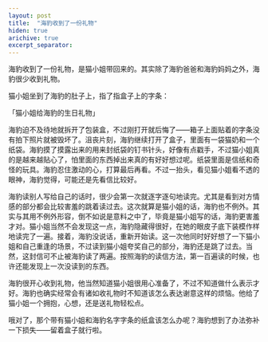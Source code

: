 ```yaml
---
layout: post
title:  "海豹收到了一份礼物"
hiden: true
arichive: true
excerpt_separator: 
---
```



海豹收到了一份礼物，是猫小姐带回来的。其实除了海豹爸爸和海豹妈妈之外，海豹很少收到礼物。

猫小姐坐到了海豹的肚子上，指了指盒子上的字条：

「猫小姐给海豹的生日礼物」

海豹迫不及待地就拆开了包装盒，不过刚打开就后悔了——箱子上面贴着的字条没有拍下照片就被毁坏了。沮丧片刻，海豹继续打开了盒子，里面有一袋猫奶和一个纸袋。海豹摸了摸露出来的用来封纸袋的钉书针头，好像有点戳手，不过猫小姐真的是越来越贴心了，怕里面的东西掉出来真的有好好想过呢。纸袋里面是信纸和奇怪的玩具。海豹忍住激动的心，打算最后再看。不过一抬头，看见猫小姐看不透的眼神，海豹觉得，可能还是先看信比较好。

海豹读别人写给自己的话时，很少会第一次就逐字逐句地读完。尤其是看到对方情感的部分都会比较害羞的跳着读过去。这次就算是猫小姐的话，海豹也不例外。其实与其用不例外形容，倒不如说是意料之中了，毕竟是猫小姐写的话，海豹更害羞才对。猫小姐当然不会发现这一点，海豹隐藏得很好，在她的眼皮子底下装模作样地读完了一遍。接着，海豹没说话，重新开始读。这一次他同时好好想了一下猫小姐和自己重逢的场景，不过读到猫小姐夸奖自己的部分，海豹还是跳了过去。当然，这封信可不止被海豹读了两遍。按照海豹的读信方法，第一百遍读的时候，也许还能发现上一次没读到的东西。

海豹很开心收到礼物，他当然知道猫小姐很用心准备了，不过不知道做什么表示才好。海豹也确实经常会有诸如收礼物时不知道该怎么表达谢意这样的烦恼。他给了猫小姐一个拥抱，心想，还是送礼物轻松点。

哦对了，那个带有猫小姐和海豹名字字条的纸盒该怎么办呢？海豹想到了办法弥补一下损失——留着盒子就行啦。